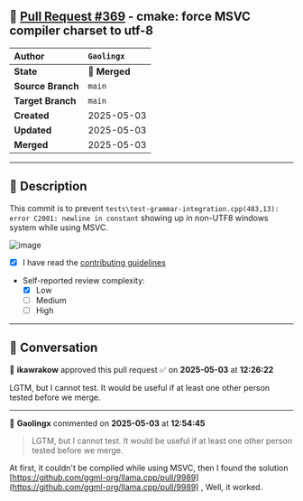 ## 🔀 [Pull Request #369](https://github.com/ikawrakow/ik_llama.cpp/pull/369) - cmake: force MSVC compiler charset to utf-8

| **Author** | `Gaolingx` |
| :--- | :--- |
| **State** | 🔀 **Merged** |
| **Source Branch** | `main` |
| **Target Branch** | `main` |
| **Created** | 2025-05-03 |
| **Updated** | 2025-05-03 |
| **Merged** | 2025-05-03 |

---

## 📄 Description

This commit is to prevent `tests\test-grammar-integration.cpp(483,13): error C2001: newline in constant` showing up in non-UTF8 windows system while using MSVC.

![image](https://github.com/user-attachments/assets/9d769ba8-94dc-4eef-943c-ad4b8a41793c)

- [x] I have read the [contributing guidelines](https://github.com/ggerganov/llama.cpp/blob/master/CONTRIBUTING.md)
- Self-reported review complexity:
  - [x] Low
  - [ ] Medium
  - [ ] High

---

## 💬 Conversation

👤 **ikawrakow** approved this pull request ✅ on **2025-05-03** at **12:26:22**

LGTM, but I cannot test. It would be useful if at least one other person tested before we merge.

---

👤 **Gaolingx** commented on **2025-05-03** at **12:54:45**

> LGTM, but I cannot test. It would be useful if at least one other person tested before we merge.

At first, it couldn't be compiled while using MSVC, then I found the solution [https://github.com/ggml-org/llama.cpp/pull/9989](https://github.com/ggml-org/llama.cpp/pull/9989) , Well, it worked.